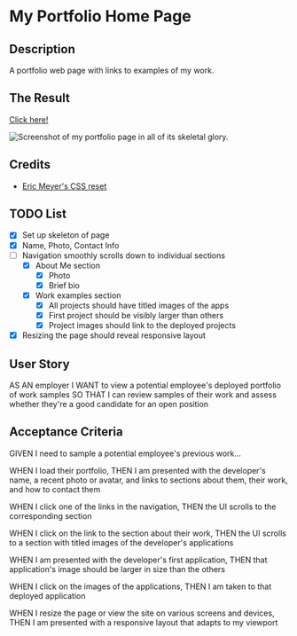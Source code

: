 # My Portfolio Home Page

## Description
A portfolio web page with links to examples of my work.

## The Result
[Click here!](https://alfwall.github.io/cbc-mod2c-portfolio/)

![Screenshot of my portfolio page in all of its skeletal glory.](./)

## Credits
- [Eric Meyer's CSS reset](https://meyerweb.com/eric/tools/css/reset/)

## TODO List
- [x] Set up skeleton of page
- [x] Name, Photo, Contact Info
- [ ] Navigation smoothly scrolls down to individual sections
    - [x] About Me section
        - [x] Photo
        - [x] Brief bio
    - [x] Work examples section
        - [x] All projects should have titled images of the apps
        - [x] First project should be visibly larger than others
        - [x] Project images should link to the deployed projects
- [x] Resizing the page should reveal responsive layout

## User Story
AS AN employer
I WANT to view a potential employee's deployed portfolio of work samples
SO THAT I can review samples of their work and assess whether they're a good candidate for an open position

## Acceptance Criteria
GIVEN I need to sample a potential employee's previous work...

WHEN I load their portfolio,
THEN I am presented with the developer's name, a recent photo or avatar, and links to sections about them, their work, and how to contact them

WHEN I click one of the links in the navigation,
THEN the UI scrolls to the corresponding section

WHEN I click on the link to the section about their work,
THEN the UI scrolls to a section with titled images of the developer's applications

WHEN I am presented with the developer's first application,
THEN that application's image should be larger in size than the others

WHEN I click on the images of the applications,
THEN I am taken to that deployed application

WHEN I resize the page or view the site on various screens and devices,
THEN I am presented with a responsive layout that adapts to my viewport
